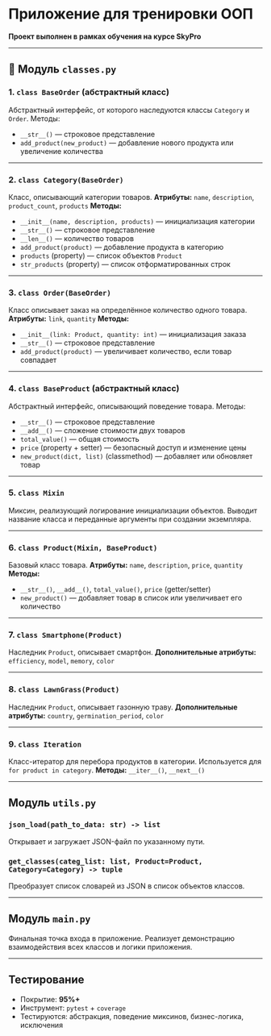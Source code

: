 
# Приложение для тренировки ООП

**Проект выполнен в рамках обучения на курсе SkyPro**

---

## 📁 Модуль `classes.py`

### 1. `class BaseOrder` (абстрактный класс)

Абстрактный интерфейс, от которого наследуются классы `Category` и `Order`.
Методы:

* `__str__()` — строковое представление
* `add_product(new_product)` — добавление нового продукта или увеличение количества

---

### 2. `class Category(BaseOrder)`

Класс, описывающий категории товаров.
**Атрибуты:** `name`, `description`, `product_count`, `products`
**Методы:**

* `__init__(name, description, products)` — инициализация категории
* `__str__()` — строковое представление
* `__len__()` — количество товаров
* `add_product(product)` — добавление продукта в категорию
* `products` (property) — список объектов `Product`
* `str_products` (property) — список отформатированных строк

---

### 3. `class Order(BaseOrder)`

Класс описывает заказ на определённое количество одного товара.
**Атрибуты:** `link`, `quantity`
**Методы:**

* `__init__(link: Product, quantity: int)` — инициализация заказа
* `__str__()` — строковое представление
* `add_product(product)` — увеличивает количество, если товар совпадает

---

### 4. `class BaseProduct` (абстрактный класс)

Абстрактный интерфейс, описывающий поведение товара.
Методы:

* `__str__()` — строковое представление
* `__add__()` — сложение стоимости двух товаров
* `total_value()` — общая стоимость
* `price` (property + setter) — безопасный доступ и изменение цены
* `new_product(dict, list)` (classmethod) — добавляет или обновляет товар

---

### 5. `class Mixin`

Миксин, реализующий логирование инициализации объектов.
Выводит название класса и переданные аргументы при создании экземпляра.

---

### 6. `class Product(Mixin, BaseProduct)`

Базовый класс товара.
**Атрибуты:** `name`, `description`, `price`, `quantity`
**Методы:**

* `__str__()`, `__add__()`, `total_value()`, `price` (getter/setter)
* `new_product()` — добавляет товар в список или увеличивает его количество

---

### 7. `class Smartphone(Product)`

Наследник `Product`, описывает смартфон.
**Дополнительные атрибуты:** `efficiency`, `model`, `memory`, `color`

---

### 8. `class LawnGrass(Product)`

Наследник `Product`, описывает газонную траву.
**Дополнительные атрибуты:** `country`, `germination_period`, `color`

---

### 9. `class Iteration`

Класс-итератор для перебора продуктов в категории.
Используется для `for product in category`.
**Методы:** `__iter__()`, `__next__()`

---

## Модуль `utils.py`

### `json_load(path_to_data: str) -> list`

Открывает и загружает JSON-файл по указанному пути.

### `get_classes(categ_list: list, Product=Product, Category=Category) -> tuple`

Преобразует список словарей из JSON в список объектов классов.

---

## Модуль `main.py`

Финальная точка входа в приложение.
Реализует демонстрацию взаимодействия всех классов и логики приложения.

---

## Тестирование

* Покрытие: **95%+**
* Инструмент: `pytest` + `coverage`
* Тестируются: абстракция, поведение миксинов, бизнес-логика, исключения

